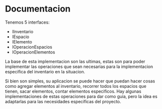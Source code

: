 # Documentacion

Tenemos 5 interfaces:
 * IInventario
 * IEspacio
 * IElemento
 * IOperacionEspacios
 * IOperacionElementos

La base de esta implementacion son las ultimas, estas son para poder implementar las operaciones que sean necesarias para la implementacion especifica del inventario en la situacion.

Si bien son simples, su aplicacion se puede hacer que puedan hacer cosas como agregar elementos al inventario, recorrer todos los espacios que tienen, sacar elementos, contar elementos especificos. Hay algunas implementaciones de estas operaciones para dar como guia, pero la idea es adaptarlas para las necesidades especificas del proyecto.